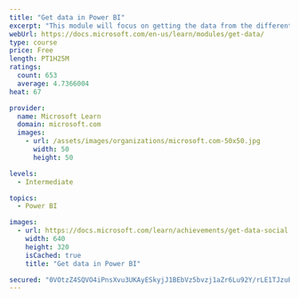 ```yaml
---
title: "Get data in Power BI"
excerpt: "This module will focus on getting the data from the different data sources and importing it into Power BI by using Power Query."
webUrl: https://docs.microsoft.com/en-us/learn/modules/get-data/
type: course
price: Free
length: PT1H25M
ratings:
  count: 653
  average: 4.7366004
heat: 67

provider:
  name: Microsoft Learn
  domain: microsoft.com
  images:
    - url: /assets/images/organizations/microsoft.com-50x50.jpg
      width: 50
      height: 50

levels:
  - Intermediate

topics:
  - Power BI

images:
  - url: https://docs.microsoft.com/learn/achievements/get-data-social.png
    width: 640
    height: 320
    isCached: true
    title: "Get data in Power BI"

secured: "0VOtzZ4SQVO4iPnsXvu3UKAyESkyjJ1BEbVz5bvzj1aZr6Lu92Y/rLE1TJzuEEdOxPK6IFR7mru2lZs2ofqX5u/y6uRSquhBNJwwod6+QDIQRFgoJw+HpkUKz5YM2EUqXXSLauE2Rjh+tBNWGMBzrIsQWDU818F5Gj5Ue/B81jWVixvMioFN+mKZinqrUcFmmThuPO+JQCKlpHyxlVmJmCh875nVcHHAQcQ71PtiXS9/uHbGFJxt7eWK77f9QMHewot93GpsauRxbejiFQu5D+K6VD+NUL051zMpZbgUqJes4IM/PSY2kmGQ0GCUoZ1cA2zHgsp3GslL/++4YJaBnb3pt6lY6luXMJ0yHHJM2nrm3cbR8iDvIUgfhmYKGuy/b9oDQl3vHeffXy9EgSg3bA==;uc3LIfUfDJxSXMx/37QknQ=="
---
```


